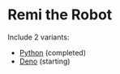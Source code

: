 # Remi the Robot

Include 2 variants:

- [Python](./python) (completed)
- [Deno](./typescript) (starting)
